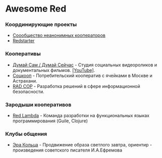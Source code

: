 # Awesome Red

### Координирующие проекты
- [Соообщество неанонимных кооператоров](https://boosty.to/surmatmg)
- [Redstarter](https://redstarter.ru/)

### Кооперативы
- [Думай Сам / Думай Сейчас](https://boosty.to/yhinkyourself) - Студия социальных видеороликов и документальных фильмов. [[YouTube]](https://www.youtube.com/channel/UCalD8p9-KemFd8AQfS6mmVA).
- [Соцкооп](https://соцкооп.рф/about) - Потребительский кооператив с ячейками в Москве и Астрахани.
- [RAD COP](https://radcop.online/) - Разработка решений в сфере информационной безопасности.

### Зародыши кооперативов
- [Red Lambda](https://t.me/denis_shirshov) - Команда разработки на функциональных языках программирования (Guile, Clojure)

### Клубы общения
- [Эра Кольца](https://vk.com/public205854839) - Продвижение образа светлого завтра, ориентир - произведения советского писателя И.А.Ефремова
